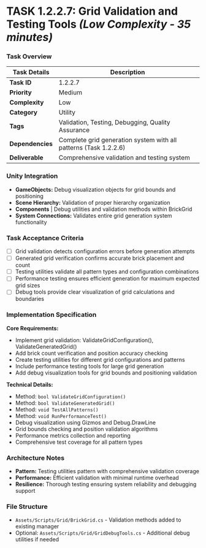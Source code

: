 # **TASK 1.2.2.7: Grid Validation and Testing Tools** *(Low Complexity - 35 minutes)*

### **Task Overview**

| Task Details | Description |
| --- | --- |
| **Task ID** | 1.2.2.7 |
| **Priority** | Medium |
| **Complexity** | Low |
| **Category** | Utility |
| **Tags** | Validation, Testing, Debugging, Quality Assurance |
| **Dependencies** | Complete grid generation system with all patterns (Task 1.2.2.6) |
| **Deliverable** | Comprehensive validation and testing system |

### **Unity Integration**

- **GameObjects:** Debug visualization objects for grid bounds and positioning
- **Scene Hierarchy:** Validation of proper hierarchy organization
- **Components** | Debug utilities and validation methods within BrickGrid
- **System Connections:** Validates entire grid generation system functionality

### **Task Acceptance Criteria**

- [ ] Grid validation detects configuration errors before generation attempts
- [ ] Generated grid verification confirms accurate brick placement and count
- [ ] Testing utilities validate all pattern types and configuration combinations
- [ ] Performance testing ensures efficient generation for maximum expected grid sizes
- [ ] Debug tools provide clear visualization of grid calculations and boundaries

### **Implementation Specification**

**Core Requirements:**
- Implement grid validation: ValidateGridConfiguration(), ValidateGeneratedGrid()
- Add brick count verification and position accuracy checking
- Create testing utilities for different grid configurations and patterns
- Include performance testing tools for large grid generation
- Add debug visualization tools for grid bounds and positioning validation

**Technical Details:**
- Method: `bool ValidateGridConfiguration()`
- Method: `bool ValidateGeneratedGrid()`
- Method: `void TestAllPatterns()`
- Method: `void RunPerformanceTest()`
- Debug visualization using Gizmos and Debug.DrawLine
- Grid bounds checking and position validation algorithms
- Performance metrics collection and reporting
- Comprehensive test coverage for all pattern types

### **Architecture Notes**

- **Pattern:** Testing utilities pattern with comprehensive validation coverage
- **Performance:** Efficient validation with minimal runtime overhead
- **Resilience:** Thorough testing ensuring system reliability and debugging support

### **File Structure**

- `Assets/Scripts/Grid/BrickGrid.cs` - Validation methods added to existing manager
- Optional: `Assets/Scripts/Grid/GridDebugTools.cs` - Additional debug utilities if needed
